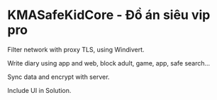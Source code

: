 # KMASafeKidCore - Đồ án siêu vip pro

Filter network with proxy TLS, using Windivert.

Write diary using app and web, block adult, game, app, safe search...

Sync data and encrypt with server.

Include UI in Solution.
